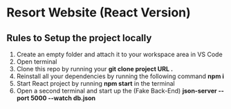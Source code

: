 # Resort Website (React Version)

## Rules to Setup the project locally
1. Create an empty folder and attach it to your workspace area in VS Code
1. Open terminal
1. Clone this repo by running your **git clone project URL .** 
1. Reinstall all your dependencies by running the following command **npm i**
1. Start React project by running **npm start** in the terminal
1. Open a second terminal and start up the (Fake Back-End) **json-server --port 5000 --watch db.json**
